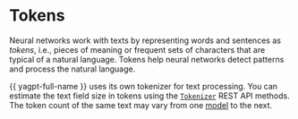 # Tokens

Neural networks work with texts by representing words and sentences as _tokens_, i.e., pieces of meaning or frequent sets of characters that are typical of a natural language. Tokens help neural networks detect patterns and process the natural language.

{{ yagpt-full-name }} uses its own tokenizer for text processing. You can estimate the text field size in tokens using the [`Tokenizer`](..//text-generation/api-ref/Tokenizer/index.md) REST API methods. The token count of the same text may vary from one [model](models) to the next.